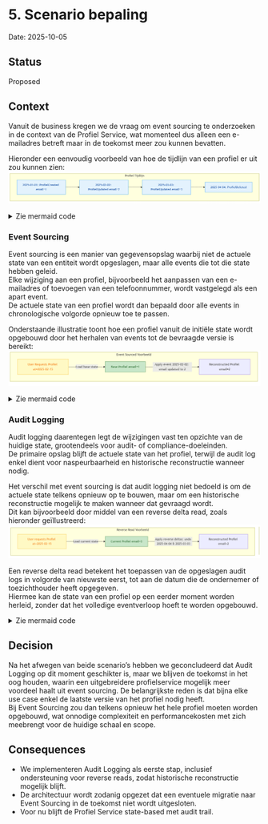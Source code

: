 # 5. Scenario bepaling

Date: 2025-10-05

## Status

Proposed

## Context

Vanuit de business kregen we de vraag om event sourcing te onderzoeken in de context van de Profiel Service, wat momenteel dus alleen een e-mailadres betreft maar in de toekomst meer zou kunnen bevatten.

Hieronder een eenvoudig voorbeeld van hoe de tijdlijn van een profiel er uit zou kunnen zien:  
![Profiel tijdlijn](./images/ProfielTijdlijn.png "Profiel tijdlijn")

<details>
  <summary>Zie mermaid code</summary>

```
mermaid
flowchart TD
    subgraph Profiel Tijdlijn
        E[2025-01-01: ProfielCreated email=1]:::event --> D[2025-02-02: ProfielUpdated email=2]:::event --> C[2025-03-03: ProfielUpdated email=3]:::event --> B[2025-04-04: ProfielDeleted]:::event
    end

    classDef event fill:#e3f2fd,stroke:#2196f3,color:#0d47a1;
```

</details>

### Event Sourcing

Event sourcing is een manier van gegevensopslag waarbij niet de actuele state van een entiteit wordt opgeslagen, maar alle events die tot die state hebben geleid.  
Elke wijziging aan een profiel, bijvoorbeeld het aanpassen van een e-mailadres of toevoegen van een telefoonnummer, wordt vastgelegd als een apart event.  
De actuele state van een profiel wordt dan bepaald door alle events in chronologische volgorde opnieuw toe te passen.

Onderstaande illustratie toont hoe een profiel vanuit de initiële state wordt opgebouwd door het herhalen van events tot de bevraagde versie is bereikt:  
![Event Source Read](./images/EventSourceRead.png "Event Source Read")

<details>
  <summary>Zie mermaid code</summary>

```
mermaid
flowchart TD
    subgraph Event Sourced Voorbeeld
        X[User Requests Profiel at=2025-02-15]:::action
        A[Base Profiel email=1]:::current
        X -->|Load base state| A
        A -->|Apply event 2025-02-02: email updated to 2| B[Reconstructed Profiel email=2]
    end

    classDef current fill:#c8e6c9,stroke:#2e7d32,color:#1b5e20;
    classDef action fill:#fff9c4,stroke:#fbc02d,color:#f57f17;
```

</details>

### Audit Logging

Audit logging daarentegen legt de wijzigingen vast ten opzichte van de huidige state, grootendeels voor audit- of compliance-doeleinden.  
De primaire opslag blijft de actuele state van het profiel, terwijl de audit log enkel dient voor naspeurbaarheid en historische reconstructie wanneer nodig.

Het verschil met event sourcing is dat audit logging niet bedoeld is om de actuele state telkens opnieuw op te bouwen, maar om een historische reconstructie mogelijk te maken wanneer dat gevraagd wordt.  
Dit kan bijvoorbeeld door middel van een reverse delta read, zoals hieronder geïllustreerd:  
![Reverse Read Voorbeeld](./images/ReverseDeltaRead.png "Reverse Read Voorbeeld")

Een reverse delta read betekent het toepassen van de opgeslagen audit logs in volgorde van nieuwste eerst, tot aan de datum die de ondernemer of toezichthouder heeft opgegeven.  
Hiermee kan de state van een profiel op een eerder moment worden herleid, zonder dat het volledige eventverloop hoeft te worden opgebouwd.

<details>
  <summary>Zie mermaid code</summary>

```
mermaid
flowchart TD
    subgraph Reverse Read Voorbeeld
        X[User requests Profiel at=2025-02-15]:::action
        A[Current Profiel email=3]:::current
        X -->|Load current state| A
        A -->|Apply reverse deltas: undo 2025-04-04 & 2025-03-03| Y[Reconstructed Profiel email=2]
    end

    classDef current fill:#c8e6c9,stroke:#2e7d32,color:#1b5e20;
    classDef action fill:#fff9c4,stroke:#fbc02d,color:#f57f17;
```

</details>

## Decision

Na het afwegen van beide scenario’s hebben we geconcludeerd dat Audit Logging op dit moment geschikter is, maar we blijven de toekomst in het oog houden, waarin een uitgebreidere profielservice mogelijk meer voordeel haalt uit event sourcing.
De belangrijkste reden is dat bijna elke use case enkel de laatste versie van het profiel nodig heeft.  
Bij Event Sourcing zou dan telkens opnieuw het hele profiel moeten worden opgebouwd, wat onnodige complexiteit en performancekosten met zich meebrengt voor de huidige schaal en scope.

## Consequences

- We implementeren Audit Logging als eerste stap, inclusief ondersteuning voor reverse reads, zodat historische reconstructie mogelijk blijft.
- De architectuur wordt zodanig opgezet dat een eventuele migratie naar Event Sourcing in de toekomst niet wordt uitgesloten.
- Voor nu blijft de Profiel Service state-based met audit trail.
